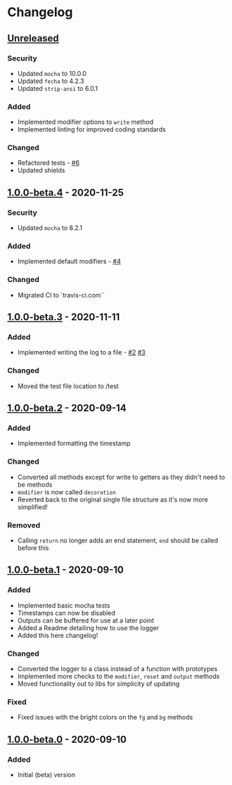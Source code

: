 # Changelog

## [Unreleased]
### Security
- Updated `mocha` to 10.0.0
- Updated `fecha` to 4.2.3
- Updated `strip-ansi` to 6.0.1

### Added
- Implemented modifier options to `write` method
- Implemented linting for improved coding standards

### Changed
- Refactored tests - [#6]
- Updated shields

## [1.0.0-beta.4] - 2020-11-25

### Security
- Updated `mocha` to 8.2.1

### Added
- Implemented default modifiers - [#4]

### Changed
- Migrated CI to `travis-ci.com``

## [1.0.0-beta.3] - 2020-11-11

### Added
- Implemented writing the log to a file - [#2] [#3]

### Changed
- Moved the test file location to /test

## [1.0.0-beta.2] - 2020-09-14

### Added
-   Implemented formatting the timestamp

### Changed
-   Converted all methods except for write to getters as they didn't need to be methods
-   `modifier` is now called `decoration`
-   Reverted back to the original single file structure as it's now more simplified!

### Removed
-   Calling `return` no longer adds an end statement, `end` should be called before this

## [1.0.0-beta.1] - 2020-09-10

### Added
-   Implemented basic mocha tests
-   Timestamps can now be disabled
-   Outputs can be buffered for use at a later point
-   Added a Readme detailing how to use the logger
-   Added this here changelog!

### Changed
-   Converted the logger to a class instead of a function with prototypes
-   Implemented more checks to the `modifier`, `reset` and `output` methods
-   Moved functionality out to libs for simplicity of updating

### Fixed
-   Fixed issues with the bright colors on the `fg` and `bg` methods

## [1.0.0-beta.0] - 2020-09-10

### Added
-   Initial (beta) version

[unreleased]: https://github.com/stgdp/fancy-logger/compare/v1.0.0-beta.4...HEAD
[1.0.0-beta.4]: https://github.com/stgdp/fancy-logger/releases/tag/v1.0.0-beta.4
[1.0.0-beta.3]: https://github.com/stgdp/fancy-logger/releases/tag/v1.0.0-beta.3
[1.0.0-beta.2]: https://github.com/stgdp/fancy-logger/releases/tag/v1.0.0-beta.2
[1.0.0-beta.1]: https://github.com/stgdp/fancy-logger/releases/tag/v1.0.0-beta.1
[1.0.0-beta.0]: https://github.com/stgdp/fancy-logger/releases/tag/v1.0.0-beta.0

[#6]: https://github.com/stgdp/fancy-logger/issues/6
[#4]: https://github.com/stgdp/fancy-logger/issues/4
[#3]: https://github.com/stgdp/fancy-logger/issues/3
[#2]: https://github.com/stgdp/fancy-logger/issues/2
